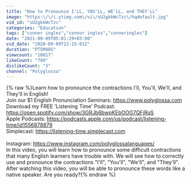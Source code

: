 ```yaml
---
title: "How to Pronounce I'LL, YOU'LL, WE'LL, and THEY'LL"
image: "https:\/\/i.ytimg.com\/vi\/sU2gkkWcTzc\/hqdefault.jpg"
vid_id: "sU2gkkWcTzc"
categories: "Education"
tags: ["conner ingles","connor ingles","conneringles"]
date: "2021-09-09T05:01:29+03:00"
vid_date: "2020-09-09T22:15:01Z"
duration: "PT5M48S"
viewcount: "10817"
likeCount: "799"
dislikeCount: "3"
channel: "Polyglossa"
---
```

{% raw %}Learn how to pronounce the contractions I'll, You'll, We'll, and They'll in English!<br />Join our $1 English Pronunciation Seminars: <a rel="nofollow" target="blank" href="https://www.polyglossa.com">https://www.polyglossa.com</a><br />Download my FREE 'Listening Time' Podcast: <a rel="nofollow" target="blank" href="https://open.spotify.com/show/3GRJb6bwpKEbOOG7QFjRqS">https://open.spotify.com/show/3GRJb6bwpKEbOOG7QFjRqS</a><br />Apple Podcasts: <a rel="nofollow" target="blank" href="https://podcasts.apple.com/us/podcast/listening-time/id1556878879">https://podcasts.apple.com/us/podcast/listening-time/id1556878879</a><br />Simplecast: <a rel="nofollow" target="blank" href="https://listening-time.simplecast.com">https://listening-time.simplecast.com</a><br /><br />Instagram:  <a rel="nofollow" target="blank" href="https://www.instagram.com/polyglossalanguages/">https://www.instagram.com/polyglossalanguages/</a><br />In this video, you will learn how to pronounce some difficult contractions that many English learners have trouble with. We will see how to correctly use and pronounce the contractions &quot;I'll&quot;, &quot;You'll&quot;, &quot;We'll&quot;, and &quot;They'll&quot;. After watching this video, you will be able to pronounce these words like a native speaker. Are you ready?{% endraw %}
